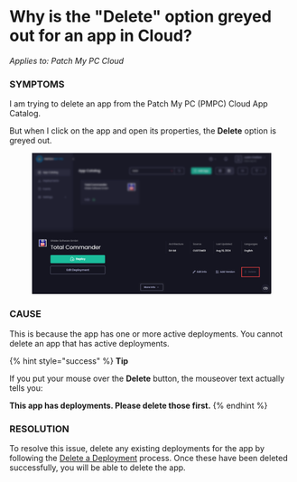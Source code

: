 # Why is the "Delete" option greyed out for an app in Cloud?

_Applies to: Patch My PC Cloud_

### SYMPTOMS

I am trying to delete an app from the Patch My PC (PMPC) Cloud App Catalog.

But when I click on the app and open its properties, the **Delete** option is greyed out.

<figure><img src="/_images/gitbook/image%20%281952%29.png" alt=""><figcaption></figcaption></figure>

### CAUSE

This is because the app has one or more active deployments. You cannot delete an app that has active deployments.

{% hint style="success" %}
**Tip**

If you put your mouse over the **Delete** button, the mouseover text actually tells you:

**This app has deployments. Please delete those first.**
{% endhint %}

### RESOLUTION

To resolve this issue, delete any existing deployments for the app by following the [Delete a Deployment](../../cloud-deployments/manage-cloud-deployments/delete-a-cloud-deployment.md) process. Once these have been deleted successfully, you will be able to delete the app.
